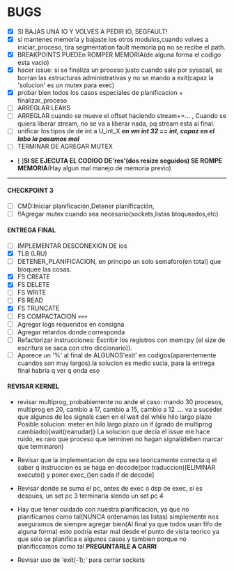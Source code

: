 # BUGS #
- [x] SI BAJAS UNA IO Y VOLVES A PEDIR IO, SEGFAULT!
- [x] si mantenes memoría y bajaste los otros modulos,cuando volves a iniciar_proceso, tira segmentation fault memoria pq no se recibe el path.
- [x] BREAKPOINTS PUEDEn ROMPER MEMORIA(de alguna forma el codigo esta vacio)
- [x] hacer issue: si se finaliza un proceso justo cuando sale por sysscall, se borran las estructuras administrativas y no se mando a exit(capaz la 'solucion' es un mutex para exec)
- [x] probar  bien todos los casos especiales de planificacion + finalizar_proceso
- [ ] ARREGLAR LEAKS
- [ ] ARREGLAR cuando se mueve el offset haciendo stream+=... , Cuando se quiera liberar stream, no se va a liberar nada, pq stream esta al final.
- [ ] unificar los tipos de  de int a U_int_X ***en vm int 32 == int, capaz en el labo la pasamos mal***
- [ ] TERMINAR DE AGREGAR MUTEX
- [ ]**SI SE EJECUTA EL CODIGO DE'res'(dos resize seguidos) SE ROMPE MEMORIA**(Hay algun mal manejo de memoria previo)
____
#### CHECKPOINT 3 #######
- [ ] CMD:Iniciar planificación,Detener planificación,
- [ ] !!Agregar mutex cuando sea necesario(sockets,listas bloqueados,etc)

#### ENTREGA FINAL #######
- [ ] IMPLEMENTAR DESCONEXION DE ios
- [x] TLB (LRU)
- [ ] DETENER_PLANIFICACION, en principo un solo semaforo(en total) que bloquee las cosas.
- [X] FS CREATE
- [X] FS DELETE
- [ ] FS WRITE
- [ ] FS READ
- [x] FS TRUNCATE
- [ ] FS COMPACTACION 💀💀💀
- [ ] Agregar logs requeridos en consigna
- [ ] Agregar retardos donde corresponda
- [ ] Refactorizar instrucciones: Escribir los registros con memcpy (el size de escritura se saca con otro diccionario)).
- [ ] Aparece un '%' al final de ALGUNOS'exit' en codigos(aparentemente cuandos son muy largos).la solucion es medio sucia, para la entrega final habría q ver q onda eso

#### REVISAR KERNEL #####
* revisar multiprog, probablemente no ande el caso:
mando 30 procesos, multiprog en 20, cambio a 17, cambio a 15, cambio a 12 ....
va  a suceder que algunos de los signals caen en el wait del while hilo largo plazo 
Posible solucion: meter en hilo largo plazo un if (grado de multiprog cambiado){wait(reanudar)}
La solucion que decía el issue me hace ruido, es raro que proceso que terminen no hagan signal(deben marcar que terminaron)

* Revisar que la implementacion de cpu sea teoricamente correcta:q el saber q instruccion es se haga en decode(por traduccion)[ELIMINAR execute() y poner exec_()en cada if de decode]

* Revisar donde se suma el pc, antes de exec o dsp  de exec, si es despues, un set pc 3 terminaría siendo un set pc 4

* Hay que tener cuidado con nuestra planificacion, ya que no planificamos como tal(NUNCA ordenamos las listas) simplemente nos aseguramos de siempre agregar bien(Al final ya que todos usan fifo de alguna forma) esto podria estar mal desde el punto de vista teorico ya que solo se planifica e algunos casos y tambien porque no planificcamos como tal **PREGUNTARLE A CARRI**

* Revisar uso de 'exit(-1);' para cerrar sockets 
 


 
